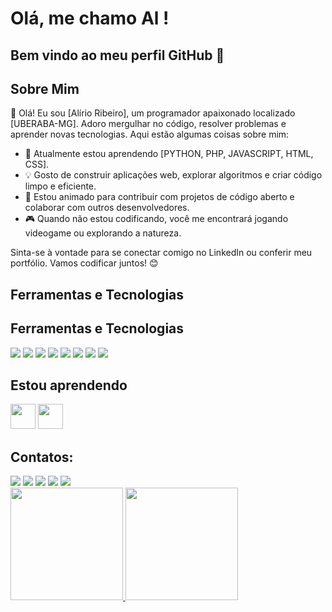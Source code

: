 # Olá, me chamo Al ! 
## Bem vindo ao meu perfil GitHub 👋

## Sobre Mim

👋 Olá! Eu sou [Alírio Ribeiro], um programador apaixonado localizado [UBERABA-MG]. Adoro mergulhar no código, resolver problemas e aprender novas tecnologias. Aqui estão algumas coisas sobre mim:

- 🌱 Atualmente estou aprendendo [PYTHON, PHP, JAVASCRIPT, HTML, CSS].
- 💡 Gosto de construir aplicações web, explorar algoritmos e criar código limpo e eficiente.
- 🚀 Estou animado para contribuir com projetos de código aberto e colaborar com outros desenvolvedores.
- 🎮 Quando não estou codificando, você me encontrará jogando videogame ou explorando a natureza.

Sinta-se à vontade para se conectar comigo no LinkedIn ou conferir meu portfólio. Vamos codificar juntos! 😊

## Ferramentas e Tecnologias

## Ferramentas e Tecnologias

<img src="https://cdn.jsdelivr.net/gh/devicons/devicon@latest/icons/trêsdsmax/trêsdsmax-original.svg" />
<img src="https://cdn.jsdelivr.net/gh/devicons/devicon@latest/icons/trêsdsmax/trêsdsmax-original.svg" />
<img src="https://cdn.jsdelivr.net/gh/devicons/devicon@latest/icons/trêsdsmax/trêsdsmax-original.svg" />
<img src="https://cdn.jsdelivr.net/gh/devicons/devicon@latest/icons/trêsdsmax/trêsdsmax-original.svg" />
<img src="https://cdn.jsdelivr.net/gh/devicons/devicon@latest/icons/trêsdsmax/trêsdsmax-original.svg" />
<img src="https://cdn.jsdelivr.net/gh/devicons/devicon@latest/icons/trêsdsmax/trêsdsmax-original.svg" />
<img src="https://cdn.jsdelivr.net/gh/devicons/devicon@latest/icons/trêsdsmax/trêsdsmax-original.svg" />
<img src="https://cdn.jsdelivr.net/gh/devicons/devicon@latest/icons/trêsdsmax/trêsdsmax-original.svg" />

## Estou aprendendo

<img loading="lazy" src="https://cdn.jsdelivr.net/gh/devicons/devicon/icons/java/java-original.svg" width="40" height="40"/> <img loading="lazy" src="https://cdn.jsdelivr.net/gh/devicons/devicon/icons/linux/linux-original.svg" width="40" height="40"/>

## Contatos:

<div>
<a href="https://www.youtube.com/channel/UC4iBcxYYz0OP4uINsMWtowQ" target="_blank"><img loading="lazy" src="https://img.shields.io/badge/YouTube-FF0000?style=for-the-badge&logo=youtube&logoColor=white" target="_blank"></a>
<a href="https://www.instagram.com/alirioribeiroo/" target="_blank"><img loading="lazy" src="https://img.shields.io/badge/-Instagram-%23E4405F?style=for-the-badge&logo=instagram&logoColor=white" target="_blank"></a>
<a href="https://www.twitch.tv/seu-usuário-aqui" target="_blank"><img loading="lazy" src="https://img.shields.io/badge/Twitch-9146FF?style=for-the-badge&logo=twitch&logoColor=white" target="_blank"></a>
<a href = "alirioleste@gmail.com"><img loading="lazy" src="https://img.shields.io/badge/Gmail-D14836?style=for-the-badge&logo=gmail&logoColor=white" target="_blank"></a>
<a href="https://www.linkedin.com/in/al%C3%ADrio-ribeiro-003300137/" target="_blank"><img loading="lazy" src="https://img.shields.io/badge/-LinkedIn-%230077B5?style=for-the-badge&logo=linkedin&logoColor=white" target="_blank"></a>   
</div>

<div>
<a href="https://github.com/Alirioribeiro">
<img loading="lazy" height="180em" src="https://github-readme-stats.vercel.app/api/top-langs/?username=seu-usuário-aqui&layout=compact&langs_count=7&theme=dracula"/>
<img loading="lazy" height="180em" src="https://github-readme-stats.vercel.app/api?username=https://github.com/Alirioribeiro-aqui&show_icons=true&theme=dracula&include_all_commits=true&count_private=true"/>
</div>

          
          
          
          
          
          
          
          
          
